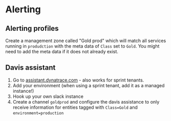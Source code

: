 # Alerting

## Alerting profiles
Create a management zone called "Gold prod" which will match all services running in `produdction` with the meta data of `Class` set to `Gold`. You might need to add the meta data if it does not already exist.

## Davis assistant

1. Go to [assistant.dynatrace.com](https://assistant.dynatrace.com/) - also works for sprint tenants.
2. Add your environment (when using a sprint tenant, add it as a managed instance!)
3. Hook up your own slack instance
4. Create a channel `goldprod` and configure the davis assistance to only receive information for entities tagged with `Class=Gold` and `environment=production` 